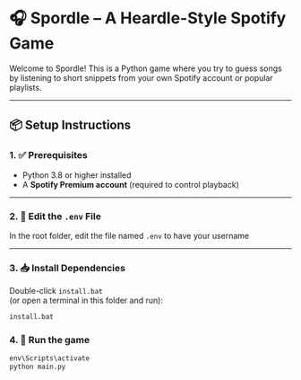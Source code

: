 # 🎧 Spordle – A Heardle-Style Spotify Game

Welcome to Spordle! This is a Python game where you try to guess songs by listening to short snippets from your own Spotify account or popular playlists.

---

## 📦 Setup Instructions

### 1. ✅ Prerequisites

- Python 3.8 or higher installed
- A **Spotify Premium account** (required to control playback)

---

### 2. 🔐 Edit the `.env` File

In the root folder, edit the file named `.env` to have your username

---

### 3. 📥 Install Dependencies

Double-click `install.bat`  
(or open a terminal in this folder and run):
```cmd
install.bat
```

### 4. 🚀 Run the game

```cmd
env\Scripts\activate
python main.py
```